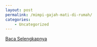 ```yaml
---
layout: post
permalink: /mimpi-gajah-mati-di-rumah/
categories:
    - Uncategorized
---
```


[Baca Selengkapnya](/02)